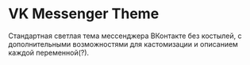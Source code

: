 # VK Messenger Theme 
Стандартная светлая тема мессенджера ВКонтакте без костылей, с дополнительными возможностями для кастомизации и описанием каждой переменной(?). 
